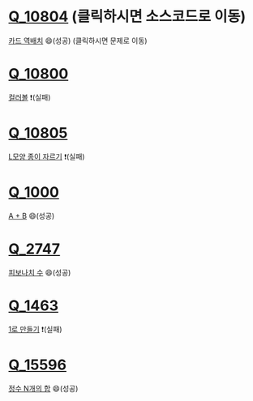 # [Q_10804](https://github.com/SpicyKong/problems/blob/master/BOJ/Q_10804.py) (클릭하시면 소스코드로 이동)<!-- 2019/07/29(월) 시작 -->
 [카드 역배치](https://www.acmicpc.net/problem/10804) :smile:(성공) (클릭하시면 문제로 이동)
# [Q_10800](https://github.com/SpicyKong/problems/blob/master/BOJ/Q_10800.py)
 [컬러볼](https://www.acmicpc.net/problem/10800) :exclamation:(실패)
# [Q_10805](https://github.com/SpicyKong/problems/blob/master/BOJ/Q_10805.py)
 [L모양 종이 자르기](https://www.acmicpc.net/problem/10805) :exclamation:(실패)
# [Q_1000](https://github.com/SpicyKong/problems/blob/master/BOJ/Q_1000.py)
 [A + B](https://www.acmicpc.net/problem/1000) :smile:(성공)
# [Q_2747](https://github.com/SpicyKong/problems/blob/master/BOJ/Q_2747.py)
 [피보나치 수](https://www.acmicpc.net/problem/2747) :smile:(성공)
# [Q_1463](https://github.com/SpicyKong/problems/blob/master/BOJ/Q_1463.py)
 [1로 만들기](https://www.acmicpc.net/problem/1463) :exclamation:(실패)
# [Q_15596](https://github.com/SpicyKong/problems/blob/master/BOJ/Q_15596.py)
 [정수 N개의 합](https://www.acmicpc.net/problem/15596) :smile:(성공)
